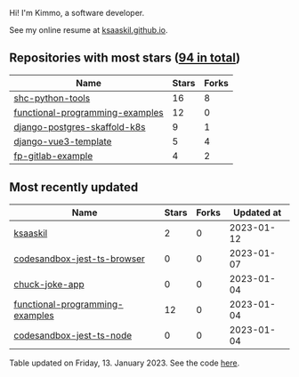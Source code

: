 Hi! I'm Kimmo, a software developer.

See my online resume at [ksaaskil.github.io](https://ksaaskil.github.io).

<!-- repositories starts -->

## Repositories with most stars ([94 in total](https://github.com/ksaaskil?tab=repositories))
| Name        | Stars           | Forks  |
| ------------- |-------------| -----|
|[shc-python-tools](https://github.com/ksaaskil/shc-python-tools)|16|8
|[functional-programming-examples](https://github.com/ksaaskil/functional-programming-examples)|12|0
|[django-postgres-skaffold-k8s](https://github.com/ksaaskil/django-postgres-skaffold-k8s)|9|1
|[django-vue3-template](https://github.com/ksaaskil/django-vue3-template)|5|4
|[fp-gitlab-example](https://github.com/ksaaskil/fp-gitlab-example)|4|2

<!-- repositories ends -->
<!-- recent_repositories starts -->

## Most recently updated
| Name        | Stars           | Forks  | Updated at
| ------------- |-------------| -----|-----|
|[ksaaskil](https://github.com/ksaaskil/ksaaskil)|2|0|2023-01-12
|[codesandbox-jest-ts-browser](https://github.com/ksaaskil/codesandbox-jest-ts-browser)|0|0|2023-01-07
|[chuck-joke-app](https://github.com/ksaaskil/chuck-joke-app)|0|0|2023-01-04
|[functional-programming-examples](https://github.com/ksaaskil/functional-programming-examples)|12|0|2023-01-04
|[codesandbox-jest-ts-node](https://github.com/ksaaskil/codesandbox-jest-ts-node)|0|0|2023-01-04

<!-- recent_repositories ends -->
<!-- updated_at starts -->
Table updated on Friday, 13. January 2023. See the code [here](https://github.com/ksaaskil/ksaaskil).
<!-- updated_at ends -->
